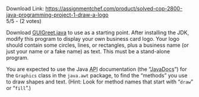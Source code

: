 Download Link: https://assignmentchef.com/product/solved-cop-2800-java-programming-project-1-draw-a-logo
<br>
5/5 - (2 votes)

Download <a href="https://wpollock.com/lister.php?file=Java/GUIGreet.java&amp;nodir&amp;dl&amp;linenums">GUIGreet.java</a> to use as a starting point.  After installing the <abbr>JDK</abbr>, modify this program to display your own business card logo.  Your logo should contain some circles, lines, or rectangles, plus a business name (or just your name or a fake name) as text.  This must be a stand-alone program.

You are expected to use the Java <abbr title="Application Programming Interface">API</abbr> documentation (the “<abbr title="Java Developer Documentation">JavaDocs</abbr>”) for the <code>Graphics</code> class in the <code>java.awt</code> package, to find the “methods” you use to draw shapes and text.  (Hint:  Look for method names that start with “<code>draw</code>” or “<code>fill</code>”.)